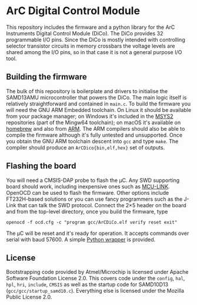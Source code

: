 # ArC Digital Control Module

This repository includes the firmware and a python library for the ArC
Instruments Digital Control Module (DiCo). The DiCo provides 32 programmable
I/O pins. Since the DiCo is mostly intended with controlling selector
transistor circuits in memory crossbars the voltage levels are shared among
the I/O pins, so in that case it is not a general purpose I/O tool.

## Building the firmware

The bulk of this repository is boilerplate and drivers to initialise the
SAMD13AMU microcontroller that powers the DiCo. The main logic itself is
relatively straightforward and contained in `main.c`. To build the firmware you
will need the GNU ARM Embedded toolchain. On Linux it should be available from
your package manager; on Windows it's included in the
[MSYS2](https://www.msys2.org/) repositories (part of the Mingw64 toolchain);
on macOS it's available on
[homebrew](https://formulae.brew.sh/cask/gcc-arm-embedded) and also from
[ARM](https://developer.arm.com/tools-and-software/open-source-software/developer-tools/gnu-toolchain).
The ARM compilers should also be able to compile the firmware although it's
fully untested and unsupported. Once you obtain the GNU ARM toolchain descent
into `gcc` and type `make`. The compiler should produce an
`ArCDico{bin,elf,hex}` set of outputs.

## Flashing the board

You will need a CMSIS-DAP probe to flash the μC. Any SWD supporting board
should work, including inexpensive ones such as
[MCU-LINK](https://www.nxp.com/design/microcontrollers-developer-resources/mcu-link-debug-probe:MCU-LINK).
OpenOCD can be used to flash the firmware. Other options include FT232H-based
solutions or you can use fancy programmers such as the J-Link that can talk the
SWD protocol. Connect the 2×5 header on the board and from the top-level
directory, once you build the firmware, type

```
openocd -f ocd.cfg -c "program gcc/ArCDiCo.elf verify reset exit"
```

The μC will be reset and it's ready for operation. It accepts commands over
serial with baud 57600. A simple [Python
wrapper](https://github.com/arc-instruments/arc-dico/tree/master/arcdico) is
provided.

## License

Bootstrapping code provided by Atmel/Microchip is licensed under Apache
Software Foundation License 2.0. This covers code under the `config`, `hal`,
`hpl`, `hri`, `include`, `CMSIS` as well as the startup code for SAMD10D13
(`gcc/gcc/startup_samd10.c`). Everything else is licensed under the Mozilla
Public License 2.0.
